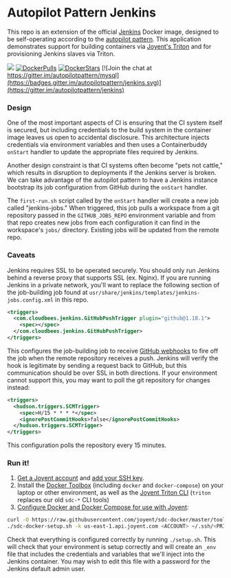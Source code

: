 # Autopilot Pattern Jenkins

This repo is an extension of the official [Jenkins](https://jenkins.io/) Docker image, designed to be self-operating according to the [autopilot pattern](http://autopilotpattern.io/). This application demonstrates support for building containers via [Joyent's Triton](https://www.joyent.com/) and for provisioning Jenkins slaves via Triton.

[![](https://badge.imagelayers.io/autopilotpattern/jenkins:latest.svg)](https://imagelayers.io/?images=autopilotpattern/jenkins:latest 'Get your own badge on imagelayers.io')
[![DockerPulls](https://img.shields.io/docker/pulls/autopilotpattern/jenkins.svg)](https://registry.hub.docker.com/u/autopilotpattern/jenkins/)
[![DockerStars](https://img.shields.io/docker/stars/autopilotpattern/jenkins.svg)](https://registry.hub.docker.com/u/autopilotpattern/jenkins/)
[![Join the chat at https://gitter.im/autopilotpattern/mysql](https://badges.gitter.im/autopilotpattern/jenkins.svg)](https://gitter.im/autopilotpattern/jenkins)

### Design

One of the most important aspects of CI is ensuring that the CI system itself is secured, but including credentials to the build system in the container image leaves us open to accidental disclosure. This architecture injects credentials via environment variables and then uses a Containerbuddy `onStart` handler to update the appropriate files required by Jenkins.

Another design constraint is that CI systems often become "pets not cattle," which results in disruption to deployments if the Jenkins server is broken. We can take advantage of the autopilot pattern to have a Jenkins instance bootstrap its job configuration from GitHub during the `onStart` handler.

The `first-run.sh` script called by the `onStart` handler will create a new job called "jenkins-jobs." When triggered, this job pulls a workspace from a git repository passed in the `GITHUB_JOBS_REPO` environment variable and from that repo creates new jobs from each configuration it can find in the workspace's `jobs/` directory. Existing jobs will be updated from the remote repo.


### Caveats

Jenkins requires SSL to be operated securely. You should only run Jenkins behind a reverse proxy that supports SSL (ex. Nginx). If you are running Jenkins in a private network, you'll want to replace the following section of the job-building job found at `usr/share/jenkins/templates/jenkins-jobs.config.xml` in this repo.

```xml
<triggers>
  <com.cloudbees.jenkins.GitHubPushTrigger plugin="github@1.18.1">
    <spec></spec>
  </com.cloudbees.jenkins.GitHubPushTrigger>
</triggers>
```

This configures the job-building job to receive [GitHub webhooks](https://developer.github.com/webhooks/) to fire off the job when the remote repository receives a push. Jenkins will verify the hook is legitimate by sending a request back to GitHub, but this communication should be over SSL in both directions. If your environment cannot support this, you may want to poll the git repository for changes instead:


```xml
<triggers>
  <hudson.triggers.SCMTrigger>
    <spec>H/15 * * * *</spec>
    <ignorePostCommitHooks>false</ignorePostCommitHooks>
  </hudson.triggers.SCMTrigger>
</triggers>
```

This configuration polls the repository every 15 minutes.

### Run it!

1. [Get a Joyent account](https://my.joyent.com/landing/signup/) and [add your SSH key](https://docs.joyent.com/public-cloud/getting-started).
1. Install the [Docker Toolbox](https://docs.docker.com/installation/mac/) (including `docker` and `docker-compose`) on your laptop or other environment, as well as the [Joyent Triton CLI](https://www.joyent.com/blog/introducing-the-triton-command-line-tool) (`triton` replaces our old `sdc-*` CLI tools)
1. [Configure Docker and Docker Compose for use with Joyent](https://docs.joyent.com/public-cloud/api-access/docker):

```bash
curl -O https://raw.githubusercontent.com/joyent/sdc-docker/master/tools/sdc-docker-setup.sh && chmod +x sdc-docker-setup.sh
./sdc-docker-setup.sh -k us-east-1.api.joyent.com <ACCOUNT> ~/.ssh/<PRIVATE_KEY_FILE>
```

Check that everything is configured correctly by running `./setup.sh`. This will check that your environment is setup correctly and will create an `_env` file that includes the credentials and variables that we'll inject into the Jenkins container. You may wish to edit this file with a password for the Jenkins default admin user.
